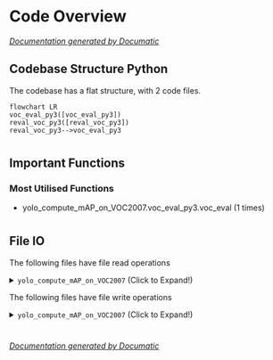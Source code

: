 # Code Overview

[_Documentation generated by Documatic_](https://www.documatic.com)

<!---Documatic-section-Codebase Structure Python-start--->
## Codebase Structure Python

The codebase has a flat structure, with 2 code files.

<!---Documatic-block-system_architecture-start--->
```mermaid
flowchart LR
voc_eval_py3([voc_eval_py3])
reval_voc_py3([reval_voc_py3])
reval_voc_py3-->voc_eval_py3
```
<!---Documatic-block-system_architecture-end--->

# #
<!---Documatic-section-Codebase Structure Python-end--->

<!---Documatic-section-Important Functions-start--->
## Important Functions

<!---Documatic-block-important_funcs-start--->
<!---Documatic-block-most_used_funcs-start--->
### Most Utilised Functions

* yolo_compute_mAP_on_VOC2007.voc_eval_py3.voc_eval (1 times)
<!---Documatic-block-most_used_funcs-end--->
<!---Documatic-block-important_funcs-end--->

# #
<!---Documatic-section-Important Functions-end--->

<!---Documatic-section-File IO-start--->
## File IO

<!---Documatic-block-file_io-start--->
The following files have file read operations

<!---Documatic-block-yolo_compute_mAP_on_VOC2007-start--->
<details>
	<summary><code>yolo_compute_mAP_on_VOC2007</code> (Click to Expand!)</summary>

* yolo_compute_mAP_on_VOC2007.reval_voc_py3
* yolo_compute_mAP_on_VOC2007.voc_eval_py3
</details>
<!---Documatic-block-yolo_compute_mAP_on_VOC2007-end--->

The following files have file write operations

<!---Documatic-block-yolo_compute_mAP_on_VOC2007-start--->
<details>
	<summary><code>yolo_compute_mAP_on_VOC2007</code> (Click to Expand!)</summary>

* yolo_compute_mAP_on_VOC2007.reval_voc_py3
* yolo_compute_mAP_on_VOC2007.voc_eval_py3
</details>
<!---Documatic-block-yolo_compute_mAP_on_VOC2007-end--->
<!---Documatic-block-file_io-end--->

# #
<!---Documatic-section-File IO-end--->

[_Documentation generated by Documatic_](https://www.documatic.com)